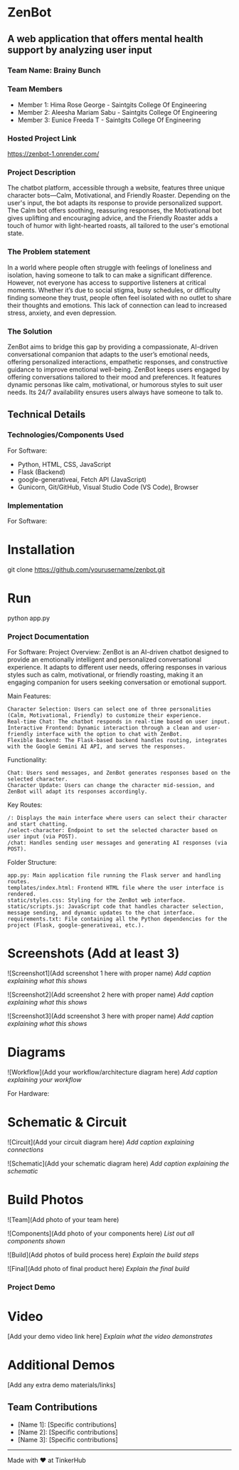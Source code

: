# ZenBot


## A web application that offers mental health support by analyzing user input


### Team Name: Brainy Bunch


### Team Members
- Member 1: Hima Rose George - Saintgits College Of Engineering
- Member 2: Aleesha Mariam Sabu - Saintgits College Of Engineering
- Member 3: Eunice Freeda T - Saintgits College Of Engineering

### Hosted Project Link
https://zenbot-1.onrender.com/

### Project Description
The chatbot platform, accessible through a website, features three unique character bots—Calm, Motivational, and Friendly Roaster. Depending on the user's input, the bot adapts its response to provide personalized support. The Calm bot offers soothing, reassuring responses, the Motivational bot gives uplifting and encouraging advice, and the Friendly Roaster adds a touch of humor with light-hearted roasts, all tailored to the user's emotional state.

### The Problem statement
In a world where people often struggle with feelings of loneliness and isolation, having someone to talk to can make a significant difference. However, not everyone has access to supportive listeners at critical moments. Whether it’s due to social stigma, busy schedules, or difficulty finding someone they trust, people often feel isolated with no outlet to share their thoughts and emotions. This lack of connection can lead to increased stress, anxiety, and even depression.

### The Solution
ZenBot aims to bridge this gap by providing a compassionate, AI-driven conversational companion that adapts to the user’s emotional needs, offering personalized interactions, empathetic responses, and constructive guidance to improve emotional well-being. ZenBot keeps users engaged by offering conversations tailored to their mood and preferences. It features dynamic personas like calm, motivational, or humorous styles to suit user needs. Its 24/7 availability ensures users always have someone to talk to.

## Technical Details
### Technologies/Components Used
For Software:
- Python, HTML, CSS, JavaScript
- Flask (Backend)
- google-generativeai, Fetch API (JavaScript)
- Gunicorn, Git/GitHub, Visual Studio Code (VS Code), Browser



### Implementation
For Software:
# Installation
git clone https://github.com/yourusername/zenbot.git

# Run
python app.py

### Project Documentation
For Software:
Project Overview: ZenBot is an AI-driven chatbot designed to provide an emotionally intelligent and personalized conversational experience. It adapts to different user needs, offering responses in various styles such as calm, motivational, or friendly roasting, making it an engaging companion for users seeking conversation or emotional support.

Main Features:

    Character Selection: Users can select one of three personalities (Calm, Motivational, Friendly) to customize their experience.
    Real-time Chat: The chatbot responds in real-time based on user input.
    Interactive Frontend: Dynamic interaction through a clean and user-friendly interface with the option to chat with ZenBot.
    Flexible Backend: The Flask-based backend handles routing, integrates with the Google Gemini AI API, and serves the responses.

Functionality:

    Chat: Users send messages, and ZenBot generates responses based on the selected character.
    Character Update: Users can change the character mid-session, and ZenBot will adapt its responses accordingly.

Key Routes:

    /: Displays the main interface where users can select their character and start chatting.
    /select-character: Endpoint to set the selected character based on user input (via POST).
    /chat: Handles sending user messages and generating AI responses (via POST).

Folder Structure:

    app.py: Main application file running the Flask server and handling routes.
    templates/index.html: Frontend HTML file where the user interface is rendered.
    static/styles.css: Styling for the ZenBot web interface.
    static/scripts.js: JavaScript code that handles character selection, message sending, and dynamic updates to the chat interface.
    requirements.txt: File containing all the Python dependencies for the project (Flask, google-generativeai, etc.).
# Screenshots (Add at least 3)
![Screenshot1](Add screenshot 1 here with proper name)
*Add caption explaining what this shows*

![Screenshot2](Add screenshot 2 here with proper name)
*Add caption explaining what this shows*

![Screenshot3](Add screenshot 3 here with proper name)
*Add caption explaining what this shows*

# Diagrams
![Workflow](Add your workflow/architecture diagram here)
*Add caption explaining your workflow*

For Hardware:

# Schematic & Circuit
![Circuit](Add your circuit diagram here)
*Add caption explaining connections*

![Schematic](Add your schematic diagram here)
*Add caption explaining the schematic*

# Build Photos
![Team](Add photo of your team here)


![Components](Add photo of your components here)
*List out all components shown*

![Build](Add photos of build process here)
*Explain the build steps*

![Final](Add photo of final product here)
*Explain the final build*

### Project Demo
# Video
[Add your demo video link here]
*Explain what the video demonstrates*

# Additional Demos
[Add any extra demo materials/links]

## Team Contributions
- [Name 1]: [Specific contributions]
- [Name 2]: [Specific contributions]
- [Name 3]: [Specific contributions]

---
Made with ❤️ at TinkerHub
